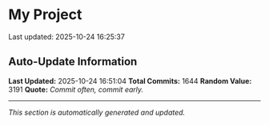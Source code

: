 # My Project


Last updated: 2025-10-24 16:25:37



















































































































































































































































































































































































































































































































































































































































































































































































































































































































































































































































































































































































































































































































































































































































































































































































































































































































































































































































































































































































































































































































## Auto-Update Information

**Last Updated:** 2025-10-24 16:51:04
**Total Commits:** 1644
**Random Value:** 3191
**Quote:** _Commit often, commit early._

---
_This section is automatically generated and updated._